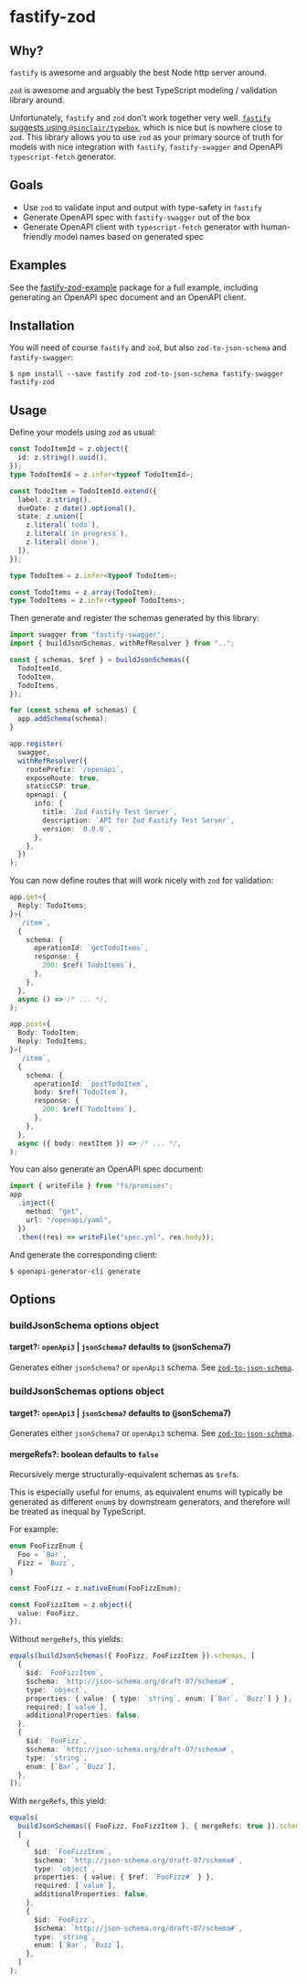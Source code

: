 # fastify-zod

## Why?

`fastify` is awesome and arguably the best Node http server around.

`zod` is awesome and arguably the best TypeScript modeling / validation library around.

Unfortunately, `fastify` and `zod` don't work together very well. [`fastify` suggests using `@sinclair/typebox`](https://www.fastify.io/docs/latest/TypeScript/#typebox), which is nice but is nowhere close to `zod`. This library allows you to use `zod` as your primary source of truth for models with nice integration with `fastify`, `fastify-swagger` and OpenAPI `typescript-fetch` generator.

## Goals

- Use `zod` to validate input and output with type-safety in `fastify`
- Generate OpenAPI spec with `fastify-swagger` out of the box
- Generate OpenAPI client with `typescript-fetch` generator with human-friendly model names based on generated spec

## Examples

See the [fastify-zod-example](./fastify-zod-example) package for a full example, including generating an OpenAPI spec document and an OpenAPI client.

## Installation

You will need of course `fastify` and `zod`, but also `zod-to-json-schema` and `fastify-swagger`:

```
$ npm install --save fastify zod zod-to-json-schema fastify-swagger fastify-zod
```

## Usage

Define your models using `zod` as usual:

```ts
const TodoItemId = z.object({
  id: z.string().uuid(),
});
type TodoItemId = z.infer<typeof TodoItemId>;

const TodoItem = TodoItemId.extend({
  label: z.string(),
  dueDate: z.date().optional(),
  state: z.union([
    z.literal(`todo`),
    z.literal(`in progress`),
    z.literal(`done`),
  ]),
});

type TodoItem = z.infer<typeof TodoItem>;

const TodoItems = z.array(TodoItem);
type TodoItems = z.infer<typeof TodoItems>;
```

Then generate and register the schemas generated by this library:

```ts
import swagger from "fastify-swagger";
import { buildJsonSchemas, withRefResolver } from "..";

const { schemas, $ref } = buildJsonSchemas({
  TodoItemId,
  TodoItem,
  TodoItems,
});

for (const schema of schemas) {
  app.addSchema(schema);
}

app.register(
  swagger,
  withRefResolver({
    routePrefix: `/openapi`,
    exposeRoute: true,
    staticCSP: true,
    openapi: {
      info: {
        title: `Zod Fastify Test Server`,
        description: `API for Zod Fastify Test Server`,
        version: `0.0.0`,
      },
    },
  })
);
```

You can now define routes that will work nicely with `zod` for validation:

```ts
app.get<{
  Reply: TodoItems;
}>(
  `/item`,
  {
    schema: {
      operationId: `getTodoItems`,
      response: {
        200: $ref(`TodoItems`),
      },
    },
  },
  async () => /* ... */,
);

app.post<{
  Body: TodoItem;
  Reply: TodoItems;
}>(
  `/item`,
  {
    schema: {
      operationId: `postTodoItem`,
      body: $ref(`TodoItem`),
      response: {
        200: $ref(`TodoItems`),
      },
    },
  },
  async ({ body: nextItem }) => /* ... */,
);
```

You can also generate an OpenAPI spec document:

```ts
import { writeFile } from "fs/promises";
app
  .inject({
    method: "get",
    url: "/openapi/yaml",
  })
  .then((res) => writeFile("spec.yml", res.body));
```

And generate the corresponding client:

```
$ openapi-generator-cli generate
```

## Options

### buildJsonSchema options object

#### **target**?: `openApi3` | `jsonSchema7` defaults to (jsonSchema7)

Generates either `jsonSchema7` or `openApi3` schema. See [`zod-to-json-schema`](https://github.com/StefanTerdell/zod-to-json-schema#options-object).

### buildJsonSchemas options object

#### **target**?: `openApi3` | `jsonSchema7` defaults to (jsonSchema7)

Generates either `jsonSchema7` or `openApi3` schema. See [`zod-to-json-schema`](https://github.com/StefanTerdell/zod-to-json-schema#options-object).

#### mergeRefs?: boolean defaults to `false`

Recursively merge structurally-equivalent schemas as `$ref`s.

This is especially useful for enums, as equivalent enums will typically be generated as different `enum`s by downstream generators, and therefore will be treated as inequal by TypeScript.

For example:

```ts
enum FooFizzEnum {
  Foo = `Bar`,
  Fizz = `Buzz`,
}

const FooFizz = z.nativeEnum(FooFizzEnum);

const FooFizzItem = z.object({
  value: FooFizz,
});
```

Without `mergeRefs`, this yields:

```ts
equals(buildJsonSchemas({ FooFizz, FooFizzItem }).schemas, [
  {
    $id: `FooFizzItem`,
    $schema: `http://json-schema.org/draft-07/schema#`,
    type: `object`,
    properties: { value: { type: `string`, enum: [`Bar`, `Buzz`] } },
    required: [`value`],
    additionalProperties: false,
  },
  {
    $id: `FooFizz`,
    $schema: `http://json-schema.org/draft-07/schema#`,
    type: `string`,
    enum: [`Bar`, `Buzz`],
  },
]);
```

With `mergeRefs`, this yield:

```ts
equals(
  buildJsonSchemas({ FooFizz, FooFizzItem }, { mergeRefs: true }).schemas,
  [
    {
      $id: `FooFizzItem`,
      $schema: `http://json-schema.org/draft-07/schema#`,
      type: `object`,
      properties: { value: { $ref: `FooFizz#` } },
      required: [`value`],
      additionalProperties: false,
    },
    {
      $id: `FooFizz`,
      $schema: `http://json-schema.org/draft-07/schema#`,
      type: `string`,
      enum: [`Bar`, `Buzz`],
    },
  ]
);
```
